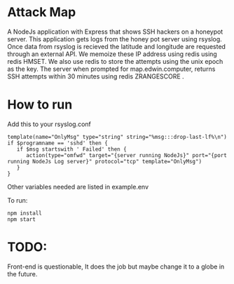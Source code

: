 # Attack Map

A NodeJs application with Express that shows SSH hackers on a honeypot server.
This application gets logs from the honey pot server using rsyslog.
Once data from rsyslog is recieved the latitude and longitude are requested through an external API.
We memoize these IP address using redis using redis HMSET.
We also use redis to store the attempts using the unix epoch as the key.
The server when prompted for map.edwin.computer, returns SSH attempts within 30 minutes using redis ZRANGESCORE .

# How to run
Add this to your rsyslog.conf

```
template(name="OnlyMsg" type="string" string="%msg:::drop-last-lf%\n")
if $programname == 'sshd' then {
   if $msg startswith ' Failed' then {
      action(type="omfwd" target="{server running NodeJs}" port="{port running NodeJs Log server}" protocol="tcp" template="OnlyMsg")
   }
}

```
Other variables needed are listed in example.env

To run:
```
npm install
npm start
```

# TODO:

Front-end is questionable, It does the job but maybe change it to a globe in the future.
